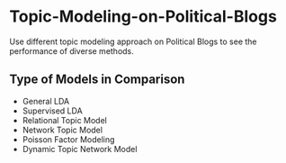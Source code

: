 # Topic-Modeling-on-Political-Blogs
Use different topic modeling approach on Political Blogs to see the performance of diverse methods. 

## Type of Models in Comparison
* General LDA
* Supervised LDA 
* Relational Topic Model 
* Network Topic Model 
* Poisson Factor Modeling 
* Dynamic Topic Network Model
